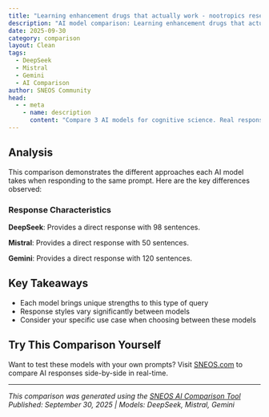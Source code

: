 ```yaml
---
title: "Learning enhancement drugs that actually work - nootropics research"
description: "AI model comparison: Learning enhancement drugs that actually work - nootropics research..."
date: 2025-09-30
category: comparison
layout: Clean
tags:
  - DeepSeek
  - Mistral
  - Gemini
  - AI Comparison
author: SNEOS Community
head:
  - - meta
    - name: description
      content: "Compare 3 AI models for cognitive science. Real responses from DeepSeek, Mistral, Gemini with detailed analysis."
---
```


<ChatComparison
  title="Learning enhancement drugs that actually work - nootropics research"
  prompt="Learning enhancement drugs that actually work - nootropics research"
  :responses='{
    "DeepSeek": "Of course. This is a fascinating and rapidly evolving field. Let\u0027s break down the research on learning enhancement drugs and nootropics, separating what has solid evidence from what is speculative, and emphasizing safety.\n\n### First, A Critical Definition and Warning\n\n**Nootropic** is a broad term for any substance that can improve cognitive function, particularly executive functions, memory, creativity, or motivation.\n\n*   **The \u0022Ideal\u0022 Nootropic:** The original definition, coined by Dr. Corneliu E. Giurgea, was for a substance that enhances learning and memory, protects the brain, and is extremely safe with no side effects. Very few substances truly meet this high bar.\n*   **The Reality:** The market is flooded with substances of varying efficacy and safety, from well-researched prescription drugs to herbal supplements with minimal evidence.\n\n**Crucial Safety Note:** Always consult with a doctor before starting any new supplement or drug, especially if you have pre-existing health conditions or are taking other medications. Self-experimentation can be dangerous.\n\n---\n\n### Category 1: Well-Researched, Prescription-Only (The \u0022Classic\u0022 Smart Drugs)\n\nThese are pharmaceutical drugs with robust evidence for their primary use, but they are often used \u0022off-label\u0022 for cognitive enhancement.\n\n#### 1. **Modafinil (Provigil) \u0026 Armodafinil (Nuvigil)**\n*   **What it is:** A wakefulness-promoting agent prescribed for narcolepsy and shift work sleep disorder.\n*   **How it works:** Its exact mechanism is complex, but it influences dopamine, histamine, orexin, and other neurotransmitter systems to promote alertness without the jitteriness of traditional stimulants.\n*   **Evidence for Enhancement:**\n    *   **Strong for Sleep-Deprived Individuals:** Its effects are most pronounced when you are tired. It can almost completely reverse the cognitive deficits caused by sleep deprivation, keeping you awake, focused, and alert for long periods.\n    *   **Moderate for Rested Individuals:** In well-rested people, studies show more mixed but generally positive results, particularly for **executive functions, planning, and complex task performance**. It may not significantly boost raw intelligence or memory recall.\n*   **Risks/Side Effects:** Headache, nausea, insomnia, potential for dependence. It can interact with hormonal birth control. **It is a prescription drug for a reason.**\n\n#### 2. **Methylphenidate (Ritalin, Concerta) \u0026 Amphetamines (Adderall, Vyvanse)**\n*   **What they are:** First-line stimulant treatments for Attention-Deficit/Hyperactivity Disorder (ADHD).\n*   **How they work:** They primarily increase the availability of dopamine and norepinephrine in the brain, which is crucial for attention, motivation, and executive function.\n*   **Evidence for Enhancement (in non-ADHD individuals):**\n    *   **Mixed and Context-Dependent.** They reliably improve **focus, motivation, and the ability to work on repetitive or boring tasks** for extended periods. This can *feel* like enhanced learning.\n    *   **The Caveat:** They do not necessarily make you \u0022smarter.\u0022 They can sometimes enhance focus at the cost of **cognitive flexibility** (the ability to switch between concepts). They can also lead to overconfidence. The evidence for genuine memory formation enhancement is weaker than for attention.\n*   **Risks/Side Effects:** High potential for abuse and addiction, anxiety, irritability, insomnia, increased heart rate and blood pressure. **These are controlled substances with significant risks.**\n\n---\n\n### Category 2: Over-the-Counter \u0026 Dietary Supplements (The \u0022Softer\u0022 Nootropics)\n\nThese are more readily available but often have less dramatic effects and more variable evidence.\n\n#### 1. **Caffeine \u002B L-Theanine**\n*   **What it is:** The world\u0027s most popular stimulant (caffeine) combined with an amino acid found in green tea (L-Theanine).\n*   **How it works:** Caffeine blocks adenosine receptors, reducing tiredness. L-Theanine promotes relaxation and alpha brain waves.\n*   **Evidence for Enhancement:**\n    *   **Extremely Strong Synergy.** This is one of the most reliable and well-documented nootropic stacks. Caffeine alone improves alertness but can cause jitters and anxiety. L-Theanine smooths out these negative effects, leading to a state of **\u0022calm focus.\u0022** Studies show the combination improves performance on attention-switching tasks and reduces the typical caffeine crash.\n*   **Risks/Side Effects:** Minimal at standard doses (e.g., 100mg caffeine \u002B 200mg L-Theanine). High caffeine doses can still cause insomnia and anxiety.\n\n#### 2. **Creatine Monohydrate**\n*   **What it is:** A compound used for energy production in cells, popular for athletic performance.\n*   **How it works:** It helps recycle ATP, the primary energy currency of the cell. The brain is a highly energy-intensive organ.\n*   **Evidence for Enhancement:**\n    *   **Strong for specific groups.** Studies consistently show that creatine supplementation can improve **short-term memory and reasoning** in vegetarians, the elderly, and those under sleep deprivation. These groups may have lower baseline creatine levels.\n    *   **Weaker for omnivores:** The effects are less pronounced in young, healthy adults who eat meat, as their levels are already optimal.\n*   **Risks/Side Effects:** Very safe. Can cause minor water weight gain and some bloating.\n\n#### 3. **Lion\u0027s Mane Mushroom**\n*   **What it is:** A medicinal mushroom.\n*   **How it works:** Preclinical studies suggest it may stimulate the synthesis of Nerve Growth Factor (NGF), which is crucial for the health and growth of neurons.\n*   **Evidence for Enhancement:**\n    *   **Promising but Preliminary.** Animal studies show impressive results for memory and nerve regeneration. A few small human trials in older adults with mild cognitive impairment have shown improvements in cognitive function. **Robust, large-scale human trials in healthy young adults are lacking.**\n*   **Risks/Side Effects:** Generally considered safe, but quality of supplements can vary widely.\n\n#### 4. **Choline Sources (Alpha-GPC, Citicoline)**\n*   **What it is:** Choline is a precursor to acetylcholine, a key neurotransmitter for learning, memory, and muscle control.\n*   **How it works:** Supplementing is thought to increase the availability of acetylcholine.\n*   **Evidence for Enhancement:**\n    *   **Context-Dependent.** There is good evidence for its use in age-related cognitive decline. For healthy young adults, the evidence is less clear. It may be most effective when \u0022stacked\u0022 with other nootropics that heavily utilize acetylcholine (like racetams), potentially preventing \u0022choline depletion\u0022 which can cause brain fog.\n*   **Risks/Side Effects:** Can cause depression in some individuals at high doses. May have blood-thinning effects.\n\n---\n\n### Category 3: Foundational \u0022Nootropics\u0022 (The Non-Negotiables)\n\nThese are not pills, but they have the most profound and proven impact on cognitive function.\n\n1.  **Sleep:** Sleep, particularly deep sleep and REM sleep, is when your brain consolidates memories, clears metabolic waste, and resets. **No drug can match the cognitive enhancement of consistent, high-quality sleep.**\n2.  **Exercise:** Regular aerobic exercise boosts blood flow to the brain, promotes the release of BDNF (Brain-Derived Neurotrophic Factor, \u0022Miracle-Gro\u0022 for the brain), and improves mood and focus.\n3.  **Diet \u0026 Nutrition:** A balanced diet rich in omega-3s, antioxidants, and B vitamins provides the raw materials your brain needs to function. Avoid the cognitive crash from high-sugar meals.\n4.  **Mindfulness \u0026 Meditation:** Proven to increase gray matter density, improve focus, and reduce the \u0022brain noise\u0022 that impairs learning.\n\n### The Verdict: What Actually Works?\n\n| Substance | Best Evidence For | Prescription Required? | Verdict |\n| :--- | :--- | :--- | :--- |\n| **Modafinil** | Alertness \u0026 focus during sleep deprivation | Yes | Very effective, but requires a prescription and has risks. |\n| **Caffeine \u002B L-Theanine** | Reliable \u0022calm focus\u0022 | No | The most effective and safest OTC stack for most people. |\n| **Creatine** | Memory in vegetarians/elderly | No | Highly effective for specific groups, safe and cheap. |\n| **ADHD Stimulants** | Focus \u0026 motivation (in ADHD) | Yes | Effective for focus but high risk of abuse and side effects. |\n| **Lion\u0027s Mane** | Memory (preliminary evidence) | No | Promising, but more human research is needed. |\n\n**Final Recommendation:**\n\nBefore exploring any substance, **maximize the foundational elements: sleep, exercise, diet, and stress management.** Their effects are powerful, sustainable, and side-effect-free.\n\nIf you are considering supplementation, **Caffeine \u002B L-Theanine** is the best-evidenced and safest starting point. For anything beyond that, especially prescription drugs, a conversation with a medical professional is essential to understand the real risks and benefits for you as an individual. The quest for a \u0022limitless\u0022 pill continues, but the most reliable enhancements come from a healthy lifestyle.",
    "Mistral": "Nootropics, often referred to as \u0022smart drugs\u0022 or cognitive enhancers, are substances that may improve cognitive functions such as memory, creativity, motivation, and overall mental performance. While the effectiveness of nootropics can vary widely and research is ongoing, some compounds have shown promising results in scientific studies. Here are a few that have garnered attention:\n\n### 1. **Caffeine**\n- **Mechanism**: Blocks adenosine receptors, which can reduce feelings of fatigue and increase alertness.\n- **Effects**: Enhances focus, alertness, and short-term memory.\n- **Research**: Extensively studied and widely accepted as a cognitive enhancer.\n\n### 2. **L-Theanine**\n- **Mechanism**: Increases alpha brain waves, which are associated with a state of relaxed alertness.\n- **Effects**: Promotes relaxation without drowsiness, and when combined with caffeine, can enhance cognitive performance.\n- **Research**: Studies suggest it can improve attention and working memory.\n\n### 3. **Modafinil**\n- **Mechanism**: Increases levels of dopamine, norepinephrine, and histamine in the brain.\n- **Effects**: Enhances wakefulness, alertness, and cognitive function.\n- **Research**: Shown to improve cognitive performance in sleep-deprived individuals and those with narcolepsy.\n\n### 4. **Racetams (e.g., Piracetam, Aniracetam)**\n- **Mechanism**: Modulates neurotransmitter systems, including acetylcholine and glutamate.\n- **Effects**: May improve memory, learning, and overall cognitive function.\n- **Research**: Mixed results; some studies suggest benefits, while others are inconclusive.\n\n### 5. **Bacopa Monnieri**\n- **Mechanism**: Enhances neurotransmitter function and reduces oxidative stress.\n- **Effects**: Improves memory, attention, and cognitive processing.\n- **Research**: Several studies support its cognitive-enhancing properties, particularly in older adults.\n\n### 6. **Ginkgo Biloba**\n- **Mechanism**: Increases blood flow to the brain and has antioxidant properties.\n- **Effects**: May improve memory, attention, and cognitive speed.\n- **Research**: Results are mixed; some studies show benefits, while others do not.\n\n### 7. **Creatine**\n- **Mechanism**: Supports energy production in the brain.\n- **Effects**: Enhances short-term memory and reasoning.\n- **Research**: Some studies suggest cognitive benefits, particularly in tasks requiring high mental demand.\n\n### 8. **Rhodiola Rosea**\n- **Mechanism**: Modulates neurotransmitter levels and reduces stress.\n- **Effects**: Improves mental performance, reduces fatigue, and enhances mood.\n- **Research**: Studies suggest it can improve cognitive function and reduce mental fatigue.\n\n### 9. **Nicotine**\n- **Mechanism**: Stimulates nicotinic acetylcholine receptors.\n- **Effects**: Enhances attention, working memory, and cognitive speed.\n- **Research**: Shown to improve cognitive performance, but long-term use is associated with significant health risks.\n\n### 10. **Omega-3 Fatty Acids**\n- **Mechanism**: Supports brain health and reduces inflammation.\n- **Effects**: May improve cognitive function, particularly in older adults.\n- **Research**: Some studies suggest cognitive benefits, but results are not conclusive.\n\n### Considerations\n- **Safety**: Always consult a healthcare provider before starting any new supplement, especially if you have underlying health conditions or are taking other medications.\n- **Dosage**: Follow recommended dosages to avoid adverse effects.\n- **Quality**: Choose high-quality, reputable brands to ensure purity and efficacy.\n- **Individual Variability**: Effects can vary widely among individuals, so what works for one person may not work for another.\n\n### Conclusion\nWhile some nootropics show promise in enhancing cognitive function, the field is still evolving, and more research is needed to fully understand their mechanisms and long-term effects. Always approach nootropics with caution and consider the potential risks and benefits.",
    "Gemini": "Okay, let\u0027s dive into the world of learning enhancement drugs, often called nootropics. It\u0027s a complex area with a mix of promising research, anecdotal evidence, and plenty of marketing hype.  I\u0027ll focus on substances with some degree of scientific backing, while also acknowledging the limitations and the importance of individual variability.\n\n**Important Disclaimers:**\n\n*   **This is for informational purposes only and does not constitute medical advice.**  Always consult with a qualified healthcare professional before taking any new drug or supplement, especially if you have pre-existing medical conditions or are taking other medications.\n*   **The effectiveness of nootropics can vary significantly from person to person.**  Factors like genetics, lifestyle, diet, and the specific cognitive task being targeted all play a role.\n*   **\u0022Actually work\u0022 is subjective.**  What constitutes a significant cognitive enhancement is different for everyone.  I\u0027ll try to be specific about the types of cognitive functions each substance is thought to affect.\n*   **Regulation of supplements varies widely.**  Quality control can be a concern, so choose reputable brands.\n*   **Potential side effects exist for all substances.**  I\u0027ll mention some common ones, but a full discussion requires consulting medical literature and a doctor.\n*   **Long-term effects of many nootropics are not fully understood.**\n\n**Categories of Nootropics with Research Support:**\n\nI\u0027ll break this down into categories based on the mechanisms of action or the types of substances:\n\n1.  **Choline Precursors:**\n\n    *   **What they are:** Choline is an essential nutrient that the body uses to produce acetylcholine, a neurotransmitter crucial for memory, learning, and muscle control. Supplementing with choline precursors can potentially increase acetylcholine levels in the brain.\n    *   **Examples:**\n        *   **Alpha-GPC (Alpha-Glycerylphosphorylcholine):** Considered one of the more effective choline sources for increasing brain acetylcholine. It crosses the blood-brain barrier more readily than some other forms.\n        *   **CDP-Choline (Citicoline):**  Also shown to increase acetylcholine and may have neuroprotective properties.\n        *   **Choline Bitartrate:** A less expensive but potentially less bioavailable form.\n    *   **Evidence:** Some studies suggest improvements in memory, focus, and cognitive function, particularly in older adults or those with age-related cognitive decline.  Studies have shown potential benefits in stroke recovery.\n    *   **Potential Side Effects:**  Fishy body odor (common with Alpha-GPC), nausea, gastrointestinal distress, headache.\n    *   **Mechanism:** Increased acetylcholine synthesis.\n\n2.  **Racetams:**\n\n    *   **What they are:** A class of synthetic compounds that share a pyrrolidone ring structure.  They are believed to influence various neurotransmitter systems and improve neuronal plasticity.\n    *   **Examples:**\n        *   **Piracetam:** The original racetam, developed in the 1960s.  Its mechanism of action is not fully understood, but it is thought to modulate glutamate receptors and enhance neuronal membrane fluidity.\n        *   **Aniracetam:**  More potent than piracetam and may have anxiolytic (anti-anxiety) effects.  It is believed to influence AMPA receptors.\n        *   **Oxiracetam:**  Reported to have more stimulating effects than piracetam and may improve logical thinking and memory.\n        *   **Pramiracetam:**  Highly potent and may enhance memory and focus.\n        *   **Phenylpiracetam:**  A derivative of piracetam with a phenyl group added, which is claimed to improve its absorption and stimulating effects.\n    *   **Evidence:** Research on racetams is mixed. Some studies suggest improvements in memory, learning, and cognitive function, particularly in individuals with cognitive impairment. However, results in healthy individuals are often less consistent.\n    *   **Potential Side Effects:** Headache, anxiety, insomnia, gastrointestinal distress.  Phenylpiracetam may lead to tolerance with regular use.\n    *   **Mechanism:**  Modulation of neurotransmitter receptors (glutamate, acetylcholine), increased neuronal plasticity, and improved cerebral blood flow. *Note:* The exact mechanisms of action vary for each racetam.\n\n3.  **Stimulants:**\n\n    *   **What they are:** Substances that increase alertness, focus, and energy levels by stimulating the central nervous system.\n    *   **Examples:**\n        *   **Caffeine:** A widely used stimulant found in coffee, tea, and energy drinks.  It blocks adenosine receptors, reducing drowsiness and increasing alertness.\n        *   **L-Theanine (often paired with Caffeine):** An amino acid found in tea.  It is thought to promote relaxation without drowsiness and may synergize with caffeine to improve focus and reduce anxiety.\n        *   **Modafinil (Provigil):** A prescription drug used to treat narcolepsy and other sleep disorders.  It promotes wakefulness and enhances cognitive function.  *Note: Modafinil requires a prescription and is not legally available over-the-counter in most countries.*\n        *   **Methylphenidate (Ritalin, Concerta):** A prescription drug used to treat ADHD. It increases dopamine and norepinephrine levels in the brain. *Note: Methylphenidate requires a prescription and is not legally available over-the-counter in most countries.*\n        *   **Amphetamine (Adderall, Vyvanse):** A prescription drug used to treat ADHD. It increases dopamine and norepinephrine levels in the brain. *Note: Amphetamine requires a prescription and is not legally available over-the-counter in most countries.*\n    *   **Evidence:**\n        *   **Caffeine:** Well-established to improve alertness, focus, and cognitive performance, particularly on tasks requiring sustained attention.\n        *   **L-Theanine:**  Studies suggest that L-theanine, especially when combined with caffeine, can improve attention, focus, and cognitive performance while reducing anxiety.\n        *   **Modafinil:**  Demonstrated to improve wakefulness, attention, memory, and executive function in both sleep-deprived individuals and healthy individuals.\n        *   **Methylphenidate and Amphetamine:** Proven to improve attention, focus, and impulse control in individuals with ADHD.  However, the cognitive benefits in healthy individuals are more controversial, and there is a risk of abuse and dependence.\n    *   **Potential Side Effects:**\n        *   **Caffeine:** Anxiety, insomnia, jitteriness, increased heart rate, digestive issues, dependence.\n        *   **L-Theanine:** Generally well-tolerated, but may cause mild headache or drowsiness in some individuals.\n        *   **Modafinil:** Headache, nausea, anxiety, insomnia, decreased appetite.  Rarely, serious skin reactions.\n        *   **Methylphenidate and Amphetamine:** Anxiety, insomnia, decreased appetite, increased heart rate and blood pressure, irritability, psychosis (rare), dependence.\n    *   **Mechanism:**\n        *   **Caffeine:** Adenosine receptor antagonism.\n        *   **L-Theanine:**  Increases alpha brain waves, promotes relaxation, and may modulate neurotransmitter levels.\n        *   **Modafinil:**  Increases dopamine, norepinephrine, and histamine levels in the brain.\n        *   **Methylphenidate and Amphetamine:** Increases dopamine and norepinephrine levels in the brain by blocking reuptake and/or stimulating release.\n\n4.  **Adaptogens:**\n\n    *   **What they are:**  Herbal substances that are believed to help the body adapt to stress and improve overall resilience.\n    *   **Examples:**\n        *   **Rhodiola Rosea:**  An herb that is thought to reduce fatigue, improve mental performance, and alleviate symptoms of stress and anxiety.\n        *   **Ashwagandha:**  An herb used in Ayurvedic medicine that is believed to reduce stress, improve cognitive function, and promote sleep.\n        *   **Ginseng (Panax Ginseng):**  An herb that is thought to improve cognitive function, memory, and energy levels.\n    *   **Evidence:** Some studies suggest that adaptogens can improve cognitive function, reduce fatigue, and enhance resilience to stress. However, more research is needed to confirm these findings.\n    *   **Potential Side Effects:** Generally well-tolerated, but may cause mild gastrointestinal distress, headache, or insomnia in some individuals.\n    *   **Mechanism:** Modulation of the hypothalamic-pituitary-adrenal (HPA) axis, which regulates the body\u0027s response to stress. May also have antioxidant and anti-inflammatory effects.\n\n5.  **Other Promising Compounds:**\n\n    *   **Creatine:**  Primarily known for its role in muscle energy metabolism.  However, the brain also uses creatine, and supplementation may improve cognitive function, particularly in tasks requiring short-term memory and reasoning.  Vegetarians may benefit the most, as they tend to have lower creatine levels.\n    *   **Bacopa Monnieri:**  An herb used in Ayurvedic medicine that is thought to improve memory and cognitive function, particularly long-term memory formation.  It may take several weeks or months to see noticeable effects.\n    *   **Ginkgo Biloba:**  An herb that is thought to improve blood flow to the brain and may enhance cognitive function, particularly in older adults.  Evidence is mixed.\n    *   **Lion\u0027s Mane Mushroom (Hericium Erinaceus):**  A mushroom that is thought to stimulate the production of nerve growth factor (NGF), which is important for neuronal growth and survival.  Some studies suggest it may improve cognitive function and reduce symptoms of anxiety and depression.\n    *   **Phosphatidylserine (PS):** A phospholipid that is a component of cell membranes.  It is thought to improve cognitive function, particularly memory and attention, and may be beneficial for age-related cognitive decline.\n    *   **Noopept:** A synthetic peptide that is structurally related to the racetams.  It is thought to improve cognitive function, memory, and learning.\n\n**Important Considerations:**\n\n*   **Lifestyle Factors:** Don\u0027t neglect the basics!  Adequate sleep, a healthy diet, regular exercise, and stress management are fundamental for optimal cognitive function.  Nootropics are unlikely to be effective if these factors are not addressed.\n*   **Individual Variability:**  What works for one person may not work for another.  Experimentation is often necessary to find the right nootropics and dosages.\n*   **Cycling:**  Some people recommend cycling nootropics (taking them for a period of time and then taking a break) to prevent tolerance and reduce the risk of side effects.\n*   **Stacking:**  Combining different nootropics (stacking) is a common practice, but it can also increase the risk of side effects.  Start with individual nootropics before experimenting with stacks.\n*   **Long-Term Effects:**  The long-term effects of many nootropics are not well understood.  Exercise caution and prioritize safety.\n*   **Ethical Considerations:**  The use of nootropics to enhance cognitive performance raises ethical questions, particularly in competitive environments.\n\n**Where to Find Research:**\n\n*   **PubMed (pubmed.ncbi.nlm.nih.gov):**  A database of biomedical literature from the National Library of Medicine.\n*   **Google Scholar (scholar.google.com):**  A search engine for scholarly literature.\n*   **Cochrane Library (cochranelibrary.com):**  A collection of systematic reviews and meta-analyses of healthcare interventions.\n\n**In summary:**\n\nNootropics are a fascinating and evolving area of research. While some substances show promise for enhancing cognitive function, it\u0027s crucial to approach them with caution, consult with a healthcare professional, and prioritize a healthy lifestyle. Remember that there is no magic pill for cognitive enhancement, and the best approach is often a combination of lifestyle changes and, potentially, carefully selected and researched nootropics.\n"
  }'
  published-date="11:46"
/>

## Analysis

This comparison demonstrates the different approaches each AI model takes when responding to the same prompt. Here are the key differences observed:

### Response Characteristics

**DeepSeek**: Provides a direct response with 98 sentences. 

**Mistral**: Provides a direct response with 50 sentences. 

**Gemini**: Provides a direct response with 120 sentences. 

## Key Takeaways

- Each model brings unique strengths to this type of query
- Response styles vary significantly between models
- Consider your specific use case when choosing between these models

## Try This Comparison Yourself

Want to test these models with your own prompts? Visit [SNEOS.com](https://sneos.com) to compare AI responses side-by-side in real-time.

---

*This comparison was generated using the [SNEOS AI Comparison Tool](https://sneos.com)*
*Published: September 30, 2025 | Models: DeepSeek, Mistral, Gemini*
